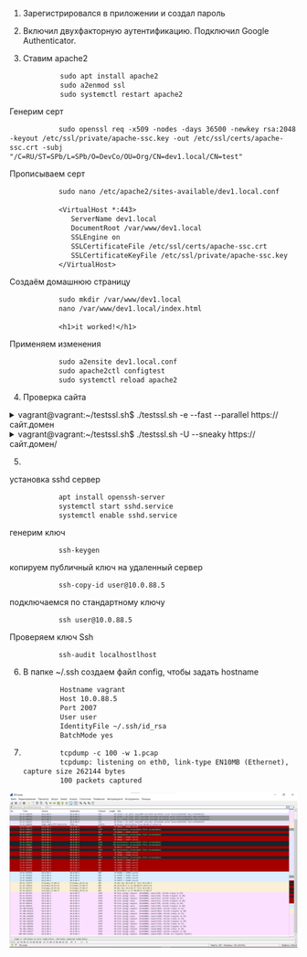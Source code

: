 1. Зарегистрировался в приложении и создал пароль

2. Включил двухфакторную аутентификацию. Подключил Google Authenticator. 

3. Ставим apache2
                
                sudo apt install apache2
                sudo a2enmod ssl
                sudo systemctl restart apache2

Генерим серт

                sudo openssl req -x509 -nodes -days 36500 -newkey rsa:2048 -keyout /etc/ssl/private/apache-ssc.key -out /etc/ssl/certs/apache-ssc.crt -subj "/C=RU/ST=SPb/L=SPb/O=DevCo/OU=Org/CN=dev1.local/CN=test"

Прописываем серт

                sudo nano /etc/apache2/sites-available/dev1.local.conf

                <VirtualHost *:443>
                   ServerName dev1.local
                   DocumentRoot /var/www/dev1.local
                   SSLEngine on
                   SSLCertificateFile /etc/ssl/certs/apache-ssc.crt
                   SSLCertificateKeyFile /etc/ssl/private/apache-ssc.key
                </VirtualHost>

Создаём домашнюю страницу

                sudo mkdir /var/www/dev1.local
                nano /var/www/dev1.local/index.html

                <h1>it worked!</h1>

Применяем изменения 

                sudo a2ensite dev1.local.conf
                sudo apache2ctl configtest
                sudo systemctl reload apache2


4. Проверка сайта
<details> 
<summary>vagrant@vagrant:~/testssl.sh$ ./testssl.sh -e --fast --parallel https://сайт.домен</summary>

                ###########################################################
                    testssl.sh       3.1dev from https://testssl.sh/dev/
                    (35ddd91 2021-12-21 10:54:58 -- )

                      This program is free software. Distribution and
                             modification under GPLv2 permitted.
                      USAGE w/o ANY WARRANTY. USE IT AT YOUR OWN RISK!

                       Please file bugs @ https://testssl.sh/bugs/

                ###########################################################

                 Using "OpenSSL 1.0.2-chacha (1.0.2k-dev)" [~183 ciphers]
                 on vagrant:./bin/openssl.Linux.x86_64
                 (built: "Jan 18 17:12:17 2019", platform: "linux-x86_64")


                 Start 2021-12-21 19:18:52        -->> ip.ip.ip.ip:443 (https://сайт.домен) <<--

                 rDNS (77.222.61.31):    vh279.sweb.ru.
                 Service detected:       HTTP



                 Testing all 183 locally available ciphers against the server, ordered by encryption strength


                Hexcode  Cipher Suite Name (OpenSSL)       KeyExch.   Encryption  Bits     Cipher Suite Name (IANA/RFC)
                -----------------------------------------------------------------------------------------------------------------------------
                 xc030   ECDHE-RSA-AES256-GCM-SHA384       ECDH 256   AESGCM      256      TLS_ECDHE_RSA_WITH_AES_256_GCM_SHA384
                 xc028   ECDHE-RSA-AES256-SHA384           ECDH 256   AES         256      TLS_ECDHE_RSA_WITH_AES_256_CBC_SHA384
                 xc014   ECDHE-RSA-AES256-SHA              ECDH 256   AES         256      TLS_ECDHE_RSA_WITH_AES_256_CBC_SHA
                 x9f     DHE-RSA-AES256-GCM-SHA384         DH 2048    AESGCM      256      TLS_DHE_RSA_WITH_AES_256_GCM_SHA384
                 x6b     DHE-RSA-AES256-SHA256             DH 2048    AES         256      TLS_DHE_RSA_WITH_AES_256_CBC_SHA256
                 x39     DHE-RSA-AES256-SHA                DH 2048    AES         256      TLS_DHE_RSA_WITH_AES_256_CBC_SHA
                 x88     DHE-RSA-CAMELLIA256-SHA           DH 2048    Camellia    256      TLS_DHE_RSA_WITH_CAMELLIA_256_CBC_SHA
                 x9d     AES256-GCM-SHA384                 RSA        AESGCM      256      TLS_RSA_WITH_AES_256_GCM_SHA384
                 x3d     AES256-SHA256                     RSA        AES         256      TLS_RSA_WITH_AES_256_CBC_SHA256
                 x35     AES256-SHA                        RSA        AES         256      TLS_RSA_WITH_AES_256_CBC_SHA
                 x84     CAMELLIA256-SHA                   RSA        Camellia    256      TLS_RSA_WITH_CAMELLIA_256_CBC_SHA
                 xc02f   ECDHE-RSA-AES128-GCM-SHA256       ECDH 256   AESGCM      128      TLS_ECDHE_RSA_WITH_AES_128_GCM_SHA256
                 xc027   ECDHE-RSA-AES128-SHA256           ECDH 256   AES         128      TLS_ECDHE_RSA_WITH_AES_128_CBC_SHA256
                 xc013   ECDHE-RSA-AES128-SHA              ECDH 256   AES         128      TLS_ECDHE_RSA_WITH_AES_128_CBC_SHA
                 x9e     DHE-RSA-AES128-GCM-SHA256         DH 2048    AESGCM      128      TLS_DHE_RSA_WITH_AES_128_GCM_SHA256
                 x67     DHE-RSA-AES128-SHA256             DH 2048    AES         128      TLS_DHE_RSA_WITH_AES_128_CBC_SHA256
                 x33     DHE-RSA-AES128-SHA                DH 2048    AES         128      TLS_DHE_RSA_WITH_AES_128_CBC_SHA
                 x45     DHE-RSA-CAMELLIA128-SHA           DH 2048    Camellia    128      TLS_DHE_RSA_WITH_CAMELLIA_128_CBC_SHA
                 x9c     AES128-GCM-SHA256                 RSA        AESGCM      128      TLS_RSA_WITH_AES_128_GCM_SHA256
                 x3c     AES128-SHA256                     RSA        AES         128      TLS_RSA_WITH_AES_128_CBC_SHA256
                 x2f     AES128-SHA                        RSA        AES         128      TLS_RSA_WITH_AES_128_CBC_SHA
                 x41     CAMELLIA128-SHA                   RSA        Camellia    128      TLS_RSA_WITH_CAMELLIA_128_CBC_SHA


                 Done 2021-12-21 19:19:02 [  12s] -->> ip.ip.ip.ip:443 (сайт.домен) <<--
</details>

<details> 
<summary>vagrant@vagrant:~/testssl.sh$ ./testssl.sh -U --sneaky https://сайт.домен/</summary>

                ###########################################################
                    testssl.sh       3.1dev from https://testssl.sh/dev/
                    (35ddd91 2021-12-21 10:54:58 -- )

                      This program is free software. Distribution and
                             modification under GPLv2 permitted.
                      USAGE w/o ANY WARRANTY. USE IT AT YOUR OWN RISK!

                       Please file bugs @ https://testssl.sh/bugs/

                ###########################################################

                 Using "OpenSSL 1.0.2-chacha (1.0.2k-dev)" [~183 ciphers]
                 on vagrant:./bin/openssl.Linux.x86_64
                 (built: "Jan 18 17:12:17 2019", platform: "linux-x86_64")


                 Start 2021-12-21 19:19:36        -->> ip.ip.ip.ip:443 (сайт.домен) <<--

                 rDNS (ip.ip.ip.ip):    vh279.sweb.ru.
                 Service detected:       HTTP


                 Testing vulnerabilities

                 Heartbleed (CVE-2014-0160)                not vulnerable (OK), timed out
                 CCS (CVE-2014-0224)                       not vulnerable (OK)
                 Ticketbleed (CVE-2016-9244), experiment.  not vulnerable (OK)
                 ROBOT                                     not vulnerable (OK)
                 Secure Renegotiation (RFC 5746)           supported (OK)
                 Secure Client-Initiated Renegotiation     not vulnerable (OK)
                 CRIME, TLS (CVE-2012-4929)                not vulnerable (OK)
                 BREACH (CVE-2013-3587)                    potentially NOT ok, "gzip" HTTP compression detected. - only supplied "/" tested
                                                           Can be ignored for static pages or if no secrets in the page
                 POODLE, SSL (CVE-2014-3566)               not vulnerable (OK)
                 TLS_FALLBACK_SCSV (RFC 7507)              Downgrade attack prevention supported (OK)
                 SWEET32 (CVE-2016-2183, CVE-2016-6329)    not vulnerable (OK)
                 FREAK (CVE-2015-0204)                     not vulnerable (OK)
                 DROWN (CVE-2016-0800, CVE-2016-0703)      not vulnerable on this host and port (OK)
                                                           make sure you don't use this certificate elsewhere with SSLv2 enabled services
                                                           https://censys.io/ipv4?q=AFC9E65E021CC6EAFDA6F3FDCC5BF030219AAF5E090B5ECF139CA6C152C9BFEC could help you to find out
                 LOGJAM (CVE-2015-4000), experimental      not vulnerable (OK): no DH EXPORT ciphers, no common prime detected
                 BEAST (CVE-2011-3389)                     TLS1: ECDHE-RSA-AES256-SHA DHE-RSA-AES256-SHA ECDHE-RSA-AES128-SHA DHE-RSA-AES128-SHA AES256-SHA AES128-SHA
                                                                 DHE-RSA-CAMELLIA256-SHA CAMELLIA256-SHA DHE-RSA-CAMELLIA128-SHA CAMELLIA128-SHA
                                                           VULNERABLE -- but also supports higher protocols  TLSv1.1 TLSv1.2 (likely mitigated)
                 LUCKY13 (CVE-2013-0169), experimental     potentially VULNERABLE, uses cipher block chaining (CBC) ciphers with TLS. Check patches
                 Winshock (CVE-2014-6321), experimental    not vulnerable (OK) - CAMELLIA or ECDHE_RSA GCM ciphers found
                 RC4 (CVE-2013-2566, CVE-2015-2808)        no RC4 ciphers detected (OK)


                 Done 2021-12-21 19:20:31 [  57s] 
</details>

5. 
установка sshd сервер

                apt install openssh-server
                systemctl start sshd.service
                systemctl enable sshd.service

генерим ключ

                ssh-keygen

копируем публичный ключ на удаленный сервер

                ssh-copy-id user@10.0.88.5

подключаемся по стандартному ключу

                ssh user@10.0.88.5
            
Проверяем ключ Ssh

                ssh-audit localhostlhost

6. В папке ~/.ssh создаем файл config, чтобы задать hostname

                Hostname vagrant 
                Host 10.0.88.5
                Port 2007
                User user
                IdentityFile ~/.ssh/id_rsa
                BatchMode yes

7. 
                tcpdump -c 100 -w 1.pcap
                tcpdump: listening on eth0, link-type EN10MB (Ethernet), capture size 262144 bytes
                100 packets captured
![ФайлPCAP](1.jpg)